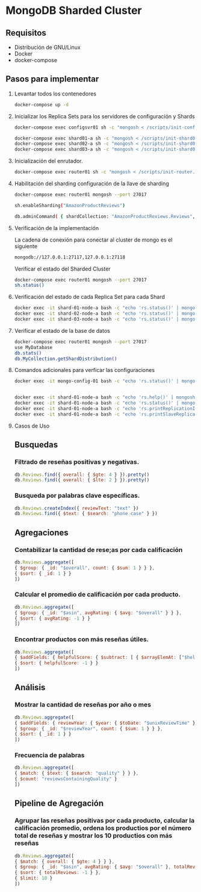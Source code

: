 # MongoDB Sharded Cluster

## Requisitos

- Distribución de GNU/Linux
- Docker
- docker-compose

## Pasos para implementar

1. Levantar todos los contenedores

   ```bash
   docker-compose up -d
   ```
2. Inicializar los Replica Sets para los servidores de configuración y Shards

   ```bash
   docker-compose exec configsvr01 sh -c "mongosh < /scripts/init-configserver.js"

   docker-compose exec shard01-a sh -c "mongosh < /scripts/init-shard01.js"
   docker-compose exec shard02-a sh -c "mongosh < /scripts/init-shard02.js"
   docker-compose exec shard03-a sh -c "mongosh < /scripts/init-shard03.js"
   ```
3. Inicialización del enrutador.

   ```bash
   docker-compose exec router01 sh -c "mongosh < /scripts/init-router.js"
   ```
4. Habilitación del sharding configuración de la llave de sharding

   ```bash
   docker-compose exec router01 mongosh --port 27017

   sh.enableSharding("AmazonProductReviews")

   db.adminCommand( { shardCollection: "AmazonProductReviews.Reviews", key: { oemNumber: "hashed", zipCode: 1, supplierId: 1 }, numInitialChunks: 3 } )

   ```
5. Verificación de la implementación

   La cadena de conexión para conectar al cluster de mongo es el siguiente

   ```bash
   mongodb://127.0.0.1:27117,127.0.0.1:27118
   ```
   Verificar el estado del Sharded Cluster

   ```bash
   docker-compose exec router01 mongosh --port 27017
   sh.status()
   ```
6. Verificación del estado de cada Replica Set para cada Shard

   ```bash
   docker exec -it shard-01-node-a bash -c "echo 'rs.status()' | mongosh --port 27017" 
   docker exec -it shard-02-node-a bash -c "echo 'rs.status()' | mongosh --port 27017" 
   docker exec -it shard-03-node-a bash -c "echo 'rs.status()' | mongosh --port 27017" 
   ```
7. Verificar el estado de la base de datos

   ```bash
   docker-compose exec router01 mongosh --port 27017
   use MyDatabase
   db.stats()
   db.MyCollection.getShardDistribution()
   ```
8. Comandos adicionales para verficar las configuraciones

   ```bash
   docker exec -it mongo-config-01 bash -c "echo 'rs.status()' | mongosh --port 27017"


   docker exec -it shard-01-node-a bash -c "echo 'rs.help()' | mongosh --port 27017"
   docker exec -it shard-01-node-a bash -c "echo 'rs.status()' | mongosh --port 27017" 
   docker exec -it shard-01-node-a bash -c "echo 'rs.printReplicationInfo()' | mongosh --port 27017" 
   docker exec -it shard-01-node-a bash -c "echo 'rs.printSlaveReplicationInfo()' | mongosh --port 27017"
   ```
9. Casos de Uso

   ## Busquedas
   
   ### Filtrado de reseñas positivas y negativas.

   ```javascript
   db.Reviews.find({ overall: { $gte: 4 } }).pretty()
   db.Reviews.find({ overall: { $lte: 2 } }).pretty()

   ```

   ### Busqueda por palabras clave específicas.

   ```javascript
   db.Reviews.createIndex({ reviewText: "text" })
   db.Reviews.find({ $text: { $search: "phone case" } })
   ```

   ## Agregaciones

   ### Contabilizar la cantidad de rese;as por cada calificación

   ```javascript
   db.Reviews.aggregate([
   { $group: { _id: "$overall", count: { $sum: 1 } } },
   { $sort: { _id: 1 } }
   ])
   ```

   ### Calcular el promedio de calificación por cada producto.

   ```javascript
   db.Reviews.aggregate([
   { $group: { _id: "$asin", avgRating: { $avg: "$overall" } } },
   { $sort: { avgRating: -1 } }
   ])
   ```

   ### Encontrar productos con más reseñas útiles.

   ```javascript
   db.Reviews.aggregate([
   { $addFields: { helpfulScore: { $subtract: [ { $arrayElemAt: ["$helpful", 0] }, { $arrayElemAt: ["$helpful", 1] } ] } } },
   { $sort: { helpfulScore: -1 } }
   ])
   ```

   ## Análisis

   ### Mostrar la cantidad de reseñas por año o mes

   ```javascript
   db.Reviews.aggregate([
   { $addFields: { reviewYear: { $year: { $toDate: "$unixReviewTime" } } } },
   { $group: { _id: "$reviewYear", count: { $sum: 1 } } },
   { $sort: { _id: 1 } }
   ])
   ```

   ### Frecuencia de palabras

   ```javascript
   db.Reviews.aggregate([
   { $match: { $text: { $search: "quality" } } },
   { $count: "reviewsContainingQuality" }
   ])
   ```

   ## Pipeline de Agregación

   ### Agrupar las reseñas positivas por cada producto, calcular la calificación promedio, ordena los productios por el número total de reseñas y mostrar los 10 productios con más reseñas

   ```javascript
   db.Reviews.aggregate([
   { $match: { overall: { $gte: 4 } } },
   { $group: { _id: "$asin", avgRating: { $avg: "$overall" }, totalReviews: { $sum: 1 } } },
   { $sort: { totalReviews: -1 } },
   { $limit: 10 }
   ])
   ```


